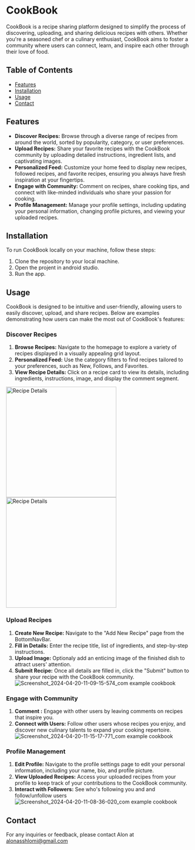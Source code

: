 # CookBook

CookBook is a recipe sharing platform designed to simplify the process of discovering, uploading, and sharing delicious recipes with others. Whether you're a seasoned chef or a culinary enthusiast, CookBook aims to foster a community where users can connect, learn, and inspire each other through their love of food.

## Table of Contents
- [Features](#Features)
- [Installation](#installation)
- [Usage](#usage)
- [Contact](#contact)

## Features
- **Discover Recipes:** Browse through a diverse range of recipes from around the world, sorted by popularity, category, or user preferences.
- **Upload Recipes:** Share your favorite recipes with the CookBook community by uploading detailed instructions, ingredient lists, and captivating images.
- **Personalized Feed:** Customize your home feed to display new recipes, followed recipes, and favorite recipes, ensuring you always have fresh inspiration at your fingertips.
- **Engage with Community:** Comment on recipes, share cooking tips, and connect with like-minded individuals who share your passion for cooking.
- **Profile Management:** Manage your profile settings, including updating your personal information, changing profile pictures, and viewing your uploaded recipes.

## Installation
To run CookBook locally on your machine, follow these steps:
1. Clone the repository to your local machine.
2. Open the projent in android studio.
3. Run the app.


## Usage

CookBook is designed to be intuitive and user-friendly, allowing users to easily discover, upload, and share recipes. Below are examples demonstrating how users can make the most out of CookBook's features:

### Discover Recipes
1. **Browse Recipes:** Navigate to the homepage to explore a variety of recipes displayed in a visually appealing grid layout.
2. **Personalized Feed:** Use the category filters to find recipes tailored to your preferences, such as New, Follows, and Favorites.
3. **View Recipe Details:** Click on a recipe card to view its details, including ingredients, instructions, image, and display the comment segment.
<img src="https://github.com/alonshlomi1/CookBook/assets/98226796/861548d5-464d-40ea-bf64-69b308555d20" alt="Recipe Details" width="300">
<img src="https://github.com/alonshlomi1/CookBook/assets/98226796/3d6ad683-8504-436c-9494-85b2dd267b3e" alt="Recipe Details" width="300">

### Upload Recipes
1. **Create New Recipe:** Navigate to the "Add New Recipe" page from the BottomNavBar.
2. **Fill in Details:** Enter the recipe title, list of ingredients, and step-by-step instructions.
3. **Upload Image:** Optionaly add an enticing image of the finished dish to attract users' attention.
4. **Submit Recipe:** Once all details are filled in, click the "Submit" button to share your recipe with the CookBook community.
![Screenshot_2024-04-20-11-09-15-574_com example cookbook](https://github.com/alonshlomi1/CookBook/assets/98226796/e3e9dbcc-8211-487a-88d2-94c9cf2c3500)

### Engage with Community
1. **Comment :** Engage with other users by leaving comments on recipes that inspire you.
2. **Connect with Users:** Follow other users whose recipes you enjoy, and discover new culinary talents to expand your cooking repertoire.
![Screenshot_2024-04-20-11-15-17-771_com example cookbook](https://github.com/alonshlomi1/CookBook/assets/98226796/180d8375-2193-403b-865b-41a20f718aa0)

### Profile Management
1. **Edit Profile:** Navigate to the profile settings page to edit your personal information, including your name, bio, and profile picture.
2. **View Uploaded Recipes:** Access your uploaded recipes from your profile to keep track of your contributions to the CookBook community.
3. **Interact with Followers:** See who's following you and and follow/unfollow  users
![Screenshot_2024-04-20-11-08-36-020_com example cookbook](https://github.com/alonshlomi1/CookBook/assets/98226796/56360980-e5c8-4d04-9de4-bc14d2f6726e)

## Contact

For any inquiries or feedback, please contact Alon at alonasshlomi@gmail.com 


